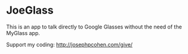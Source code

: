 JoeGlass
===========

This is an app to talk directly to Google Glasses without the need of the MyGlass app.


Support my coding: http://josephpcohen.com/give/
